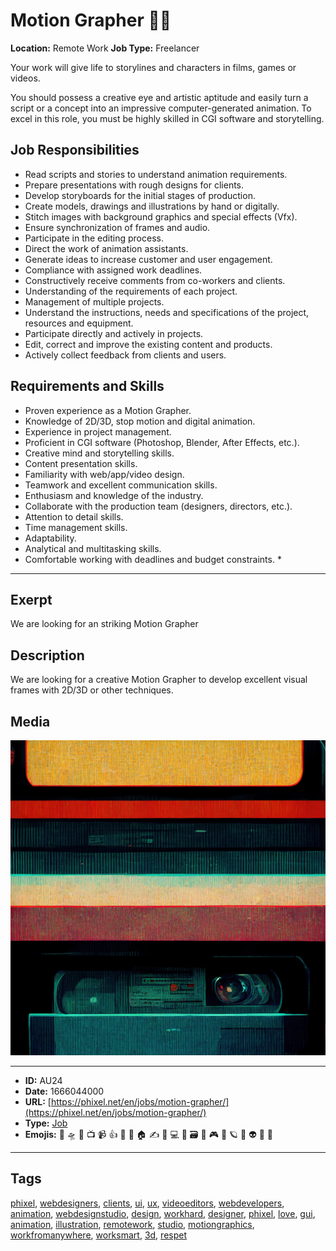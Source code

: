 # Motion Grapher 🤸‍♀️
**Location:** Remote Work
**Job Type:** Freelancer

Your work will give life to storylines and characters in films, games or videos.

You should possess a creative eye and artistic aptitude and easily turn a script or a concept into an impressive computer-generated animation. To excel in this role, you must be highly skilled in CGI software and storytelling.

## Job Responsibilities 
- Read scripts and stories to understand animation requirements.
- Prepare presentations with rough designs for clients.
- Develop storyboards for the initial stages of production.
- Create models, drawings and illustrations by hand or digitally.
- Stitch images with background graphics and special effects (Vfx).
- Ensure synchronization of frames and audio.
- Participate in the editing process.
- Direct the work of animation assistants.
- Generate ideas to increase customer and user engagement.
- Compliance with assigned work deadlines.
- Constructively receive comments from co-workers and clients.
- Understanding of the requirements of each project.
- Management of multiple projects.
- Understand the instructions, needs and specifications of the project, resources and equipment.
- Participate directly and actively in projects.
- Edit, correct and improve the existing content and products.
- Actively collect feedback from clients and users.

## Requirements and Skills
- Proven experience as a Motion Grapher.
- Knowledge of 2D/3D, stop motion and digital animation.
- Experience in project management.
- Proficient in CGI software (Photoshop, Blender, After Effects, etc.).
- Creative mind and storytelling skills.
- Content presentation skills.
- Familiarity with web/app/video design.
- Teamwork and excellent communication skills.
- Enthusiasm and knowledge of the industry.
- Collaborate with the production team (designers, directors, etc.).
- Attention to detail skills.
- Time management skills.
- Adaptability.
- Analytical and multitasking skills.
- Comfortable working with deadlines and budget constraints. *


------------
## Exerpt
We are looking for an striking Motion Grapher
## Description
We are looking for a creative Motion Grapher to develop excellent visual frames with 2D/3D or other techniques.
## Media
<img src="media/job-motion-grapher.jpg">

------------
- **ID:** AU24
- **Date:** 1666044000
- **URL:** [https://phixel.net/en/jobs/motion-grapher/](https://phixel.net/en/jobs/motion-grapher/)
- **Type:** [Job](#job)
- **Emojis:** 🎨 🛸 📼 📺 📹 👍 🔗 📝 🏠 ✍️ 👨 💻 👑 🗃 👾 🎮 📲 🪐 🌟 👽 🚀 🌌

------------
## Tags
[phixel](#phixel), [webdesigners](#webdesigners), [clients](#clients), [ui](#ui), [ux](#ux), [videoeditors](#videoeditors), [webdevelopers](#webdevelopers), [animation](#animation), [webdesignstudio](#webdesignstudio), [design](#design), [workhard](#workhard), [designer](#designer), [phixel](#phixel), [love](#love), [gui](#gui), [animation](#animation), [illustration](#illustration), [remotework](#remotework), [studio](#studio), [motiongraphics](#motiongraphics), [workfromanywhere](#workfromanywhere), [worksmart](#worksmart), [3d](#3d), [respet](#respet)
